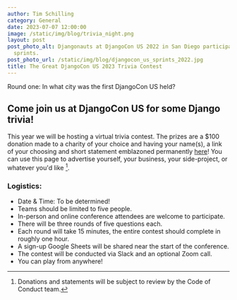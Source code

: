 ```yaml
---
author: Tim Schilling
category: General
date: 2023-07-07 12:00:00
image: /static/img/blog/trivia_night.png
layout: post
post_photo_alt: Djangonauts at DjangoCon US 2022 in San Diego participating in contribution
  sprints.
post_photo_url: /static/img/blog/djangocon_us_sprints_2022.jpg
title: The Great DjangoCon US 2023 Trivia Contest
---
```


Round one: In what city was the first DjangoCon US held?

## Come join us at DjangoCon US for some Django trivia!

This year we will be hosting a virtual trivia contest. The prizes are a $100 donation made to a charity of your choice and having your name(s), a link of your choosing and short statement emblazoned permanently [here](https://2023.djangocon.us/trivia/)! You can use this page to advertise yourself, your business, your side-project, or whatever you'd like [^1].

### Logistics:

- Date & Time: To be determined!
- Teams should be limited to five people.
- In-person and online conference attendees are welcome to participate.
- There will be three rounds of five questions each.
- Each round will take 15 minutes, the entire contest should complete in roughly one hour.
- A sign-up Google Sheets will be shared near the start of the conference.
- The contest will be conducted via Slack and an optional Zoom call.
- You can play from anywhere!

[^1]: Donations and statements will be subject to review by the Code of Conduct team.
